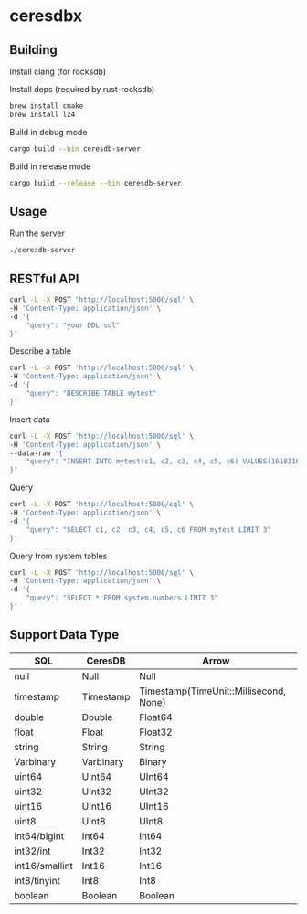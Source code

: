 # ceresdbx

## Building
Install clang (for rocksdb)

Install deps (required by rust-rocksdb)
```bash
brew install cmake
brew install lz4
```

Build in debug mode
```bash
cargo build --bin ceresdb-server
```

Build in release mode
```bash
cargo build --release --bin ceresdb-server
```

## Usage
Run the server
```bash
./ceresdb-server
```

## RESTful API
```bash
curl -L -X POST 'http://localhost:5000/sql' \
-H 'Content-Type: application/json' \
-d '{
    "query": "your DDL sql"
}'
```

Describe a table
```bash
curl -L -X POST 'http://localhost:5000/sql' \
-H 'Content-Type: application/json' \
-d '{
    "query": "DESCRIBE TABLE mytest"
}'
```

Insert data
```bash
curl -L -X POST 'http://localhost:5000/sql' \
-H 'Content-Type: application/json' \
--data-raw '{
    "query": "INSERT INTO mytest(c1, c2, c3, c4, c5, c6) VALUES(1618310218001, 12.5, '\''hello world'\'', 3.14159265, true, 2147483650)"
}'
```

Query
```bash
curl -L -X POST 'http://localhost:5000/sql' \
-H 'Content-Type: application/json' \
-d '{
    "query": "SELECT c1, c2, c3, c4, c5, c6 FROM mytest LIMIT 3"
}'
```

Query from system tables
```bash
curl -L -X POST 'http://localhost:5000/sql' \
-H 'Content-Type: application/json' \
-d '{
    "query": "SELECT * FROM system.numbers LIMIT 3"
}'
```

## Support Data Type
| SQL | CeresDB | Arrow |
| --- | --- | --- |
| null | Null | Null |
| timestamp | Timestamp | Timestamp(TimeUnit::Millisecond, None) |
| double | Double | Float64 |
| float | Float | Float32 |
| string | String | String |
| Varbinary | Varbinary | Binary |
| uint64 | UInt64 | UInt64 |
| uint32 | UInt32 | UInt32 |
| uint16 | UInt16 | UInt16 |
| uint8 | UInt8 | UInt8 |
| int64/bigint | Int64 | Int64 |
| int32/int | Int32 | Int32 |
| int16/smallint | Int16 | Int16 |
| int8/tinyint | Int8 | Int8 |
| boolean | Boolean | Boolean |
